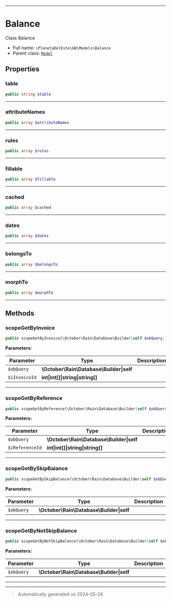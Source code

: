 ***

# Balance

Class Balance



* Full name: `\PlanetaDelEste\GW\Models\Balance`
* Parent class: [`Model`](../../../Model.md)



## Properties


### table



```php
public string $table
```






***

### attributeNames



```php
public array $attributeNames
```






***

### rules



```php
public array $rules
```






***

### fillable



```php
public array $fillable
```






***

### cached



```php
public array $cached
```






***

### dates



```php
public array $dates
```






***

### belongsTo



```php
public array $belongsTo
```






***

### morphTo



```php
public array $morphTo
```






***

## Methods


### scopeGetByInvoice



```php
public scopeGetByInvoice(\October\Rain\Database\Builder|self $obQuery, int|int[]|string|string[] $iInvoiceId): \October\Rain\Database\Builder|self
```








**Parameters:**

| Parameter | Type | Description |
|-----------|------|-------------|
| `$obQuery` | **\October\Rain\Database\Builder&#124;self** |  |
| `$iInvoiceId` | **int&#124;int[]&#124;string&#124;string[]** |  |





***

### scopeGetByReference



```php
public scopeGetByReference(\October\Rain\Database\Builder|self $obQuery, int|int[]|string|string[] $iReferenceId): \October\Rain\Database\Builder|self
```








**Parameters:**

| Parameter | Type | Description |
|-----------|------|-------------|
| `$obQuery` | **\October\Rain\Database\Builder&#124;self** |  |
| `$iReferenceId` | **int&#124;int[]&#124;string&#124;string[]** |  |





***

### scopeGetBySkipBalance



```php
public scopeGetBySkipBalance(\October\Rain\Database\Builder|self $obQuery): \October\Rain\Database\Builder|self
```








**Parameters:**

| Parameter | Type | Description |
|-----------|------|-------------|
| `$obQuery` | **\October\Rain\Database\Builder&#124;self** |  |





***

### scopeGetByNotSkipBalance



```php
public scopeGetByNotSkipBalance(\October\Rain\Database\Builder|self $obQuery): \October\Rain\Database\Builder|self
```








**Parameters:**

| Parameter | Type | Description |
|-----------|------|-------------|
| `$obQuery` | **\October\Rain\Database\Builder&#124;self** |  |





***


***
> Automatically generated on 2024-05-24
